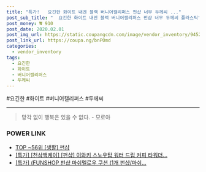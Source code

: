 ```yaml
--- 
title: "특가!   요긴한 화이트 내겐 블랙 버니어캘리퍼스 펀샵 너무 두께씨 ..." 
post_sub_title: "  요긴한 화이트 내겐 블랙 버니어캘리퍼스 펀샵 너무 두께씨 플라스틱" 
post_money: ₩ 910 
post_date: 2020.02.01 
post_img_url: https://static.coupangcdn.com/image/vendor_inventory/9452/f2d0e802aaf40586057128a64f92014c4ff89db62ccbb5921a2a30774105.jpg 
post_link_url: https://coupa.ng/bnPOmd 
categories: 
  - vendor_inventory 
tags: 
  - 요긴한 
  - 화이트 
  - 버니어캘리퍼스 
  - 두께씨 
--- 
```

  #요긴한 #화이트 #버니어캘리퍼스 #두께씨 
<hr> 

> 망각 없이 행복은 있을 수 없다. - 모로아 


### POWER LINK

* <a href="https://blog.naver.com/an0733/221792017754" target="_blank"> TOP ~56위 [생활] 펀샵</a>
* <a href="https://blog.naver.com/sakai111/221792121829" target="_blank">[특가] [천삼백케이] [펀샵] 이와키 스노우탑 워터 드립 커피 타워더...</a>
* <a href="https://blog.naver.com/santokki14/221792261763" target="_blank">[특가] (FUNSHOP 펀샵 마쉬멜로우 쿠션 (1개 펀샵/마쉬...</a>
